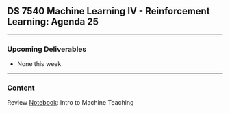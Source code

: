 ## DS 7540 Machine Learning IV - Reinforcement Learning: Agenda 25

  
---

### Upcoming Deliverables

- None this week

---

### Content

Review [Notebook](https://github.com/UVADS/reinforcement_learning/blob/main/10_machine_teaching/intro_machine_teaching.ipynb): Intro to Machine Teaching